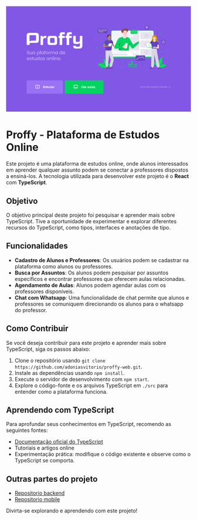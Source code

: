 <h1 align="center" background="blue">
 <img src="proffy-home.png" alt="Proffy" width="600px" />
</h1>

# Proffy - Plataforma de Estudos Online

Este projeto é uma plataforma de estudos online, onde alunos interessados em aprender qualquer assunto podem se conectar a professores dispostos a ensiná-los. A tecnologia utilizada para desenvolver este projeto é o **React** com **TypeScript**.

## Objetivo

O objetivo principal deste projeto foi pesquisar e aprender mais sobre TypeScript. Tive a oportunidade de experimentar e explorar diferentes recursos do TypeScript, como tipos, interfaces e anotações de tipo.

## Funcionalidades

- **Cadastro de Alunos e Professores**: Os usuários podem se cadastrar na plataforma como alunos ou professores.
- **Busca por Assuntos**: Os alunos podem pesquisar por assuntos específicos e encontrar professores que oferecem aulas relacionadas.
- **Agendamento de Aulas**: Alunos podem agendar aulas com os professores disponíveis.
- **Chat com Whatsapp**: Uma funcionalidade de chat permite que alunos e professores se comuniquem direcionando os alunos para o whatsapp do professor.

## Como Contribuir

Se você deseja contribuir para este projeto e aprender mais sobre TypeScript, siga os passos abaixo:

1. Clone o repositório usando `git clone https://github.com/adoniasvitorio/proffy-web.git`.
2. Instale as dependências usando `npm install`.
3. Execute o servidor de desenvolvimento com `npm start`.
4. Explore o código-fonte e os arquivos TypeScript em `./src` para entender como a plataforma funciona.

## Aprendendo com TypeScript

Para aprofundar seus conhecimentos em TypeScript, recomendo as seguintes fontes:

- [Documentação oficial do TypeScript](https://www.typescriptlang.org/docs/)
- Tutoriais e artigos online
- Experimentação prática: modifique o código existente e observe como o TypeScript se comporta.

## Outras partes do projeto

 - [Repositorio backend](https://github.com/adoniasvitorio/proffy-backend)
 - [Repositorio mobile](https://github.com/adoniasvitorio/proffy-mobile)


Divirta-se explorando e aprendendo com este projeto!
